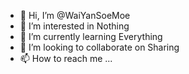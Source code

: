 - 👋 Hi, I’m @WaiYanSoeMoe
- 👀 I’m interested in Nothing
- 🌱 I’m currently learning Everything
- 💞️ I’m looking to collaborate on Sharing
- 📫 How to reach me ...

<!---
WaiYanSoeMoe/WaiYanSoeMoe is a ✨ special ✨ repository because its `README.md` (this file) appears on your GitHub profile.
You can click the Preview link to take a look at your changes.
--->
